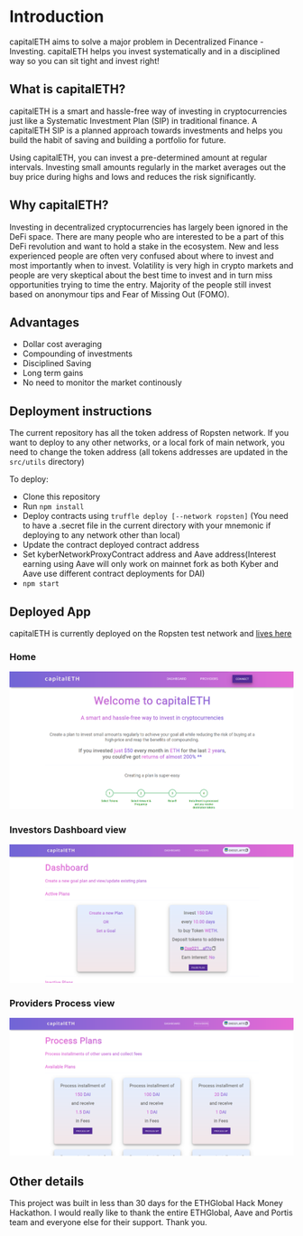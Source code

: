 # Introduction

capitalETH aims to solve a major problem in Decentralized Finance - Investing.
capitalETH helps you invest systematically and in a disciplined way so you can sit tight and invest right!<br>

## What is capitalETH?

capitalETH is a smart and hassle-free way of investing in cryptocurrencies just like a Systematic Investment Plan (SIP) in traditional finance. A capitalETH SIP is a planned approach towards investments and helps you build the habit of saving and building a portfolio for future.

Using capitalETH, you can invest a pre-determined amount at regular intervals. Investing small amounts regularly in the market averages out the buy price during highs and lows and reduces the risk significantly.<br>

## Why capitalETH?

Investing in decentralized cryptocurrencies has largely been ignored in the DeFi space. There are many people who are interested to be a part of this DeFi revolution and want to hold a stake in the ecosystem. New and less experienced people are often very confused about where to invest and most importantly when to invest. Volatility is very high in crypto markets and people are very skeptical about the best time to invest and in turn miss opportunities trying to time the entry. Majority of the people still invest based on anonymour tips and Fear of Missing Out (FOMO).<br>

## Advantages

- Dollar cost averaging
- Compounding of investments
- Disciplined Saving
- Long term gains
- No need to monitor the market continously<br>

## Deployment instructions

The current repository has all the token address of Ropsten network. If you want to deploy to any other networks, or a local fork of main network, you need to change the token address (all tokens addresses are updated in the `src/utils` directory)

To deploy:

- Clone this repository
- Run `npm install`
- Deploy contracts using `truffle deploy [--network ropsten]` (You need to have a .secret file in the current directory with your mnemonic if deploying to any network other than local)
- Update the contract deployed contract address
- Set kyberNetworkProxyContract address and Aave address(Interest earning using Aave will only work on mainnet fork as both Kyber and Aave use different contract deployments for DAI)
- `npm start`

## Deployed App

capitalETH is currently deployed on the Ropsten test network and [lives here](https://capitaleth.netlify.app/)

### Home

![capitalETH-1](./src/assets/ss01.png)

### Investors Dashboard view

![capitalETH-2](./src/assets/ss02.png)

### Providers Process view

![capitalETH-3](./src/assets/ss03.png)

## Other details

This project was built in less than 30 days for the ETHGlobal Hack Money Hackathon. I would really like to thank the entire ETHGlobal, Aave and Portis team and everyone else for their support. Thank you.
